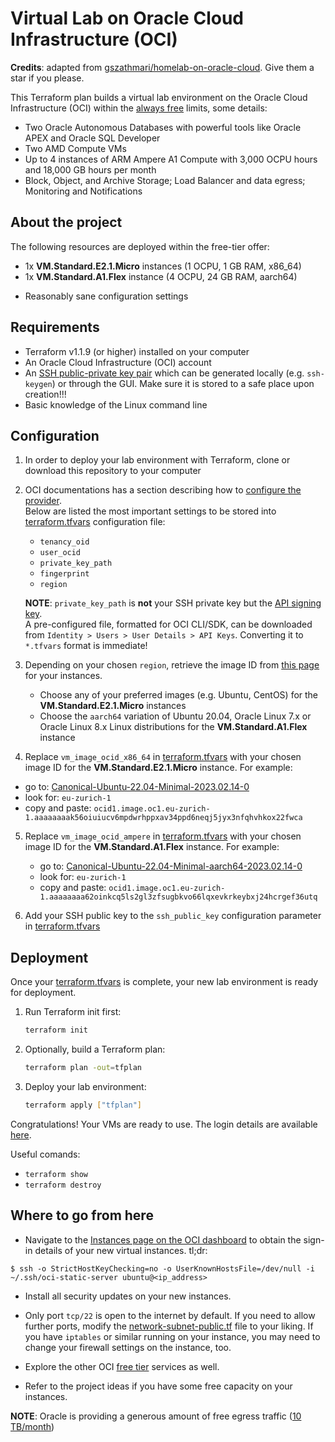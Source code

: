 # Virtual Lab on Oracle Cloud Infrastructure (OCI)
**Credits**: adapted from [gszathmari/homelab-on-oracle-cloud](https://github.com/gszathmari/homelab-on-oracle-cloud). Give them a star if you please.

This Terraform plan builds a virtual lab environment on the Oracle Cloud Infrastructure (OCI) within the [always free](https://www.oracle.com/cloud/free/) limits, some details:
 - Two Oracle Autonomous Databases with powerful tools like Oracle APEX and Oracle SQL Developer
 - Two AMD Compute VMs
 - Up to 4 instances of ARM Ampere A1 Compute with 3,000 OCPU hours and 18,000 GB hours per month
 - Block, Object, and Archive Storage; Load Balancer and data egress; Monitoring and Notifications

## About the project

The following resources are deployed within the free-tier offer:

- 1x **VM.Standard.E2.1.Micro** instances (1 OCPU, 1 GB RAM, x86_64)
- 1x **VM.Standard.A1.Flex** instance (4 OCPU, 24 GB RAM, aarch64)
<!--
- An additional **59 GB volume** attached to the _VM.Standard.A1.Flex_ instance
- A **volume backup policy** taking one automatic snapshot per week (retained for 5 weeks)
-->
- Reasonably sane configuration settings

## Requirements

- Terraform v1.1.9 (or higher) installed on your computer
- An Oracle Cloud Infrastructure (OCI) account
- An [SSH public-private key pair](https://docs.oracle.com/en/cloud/cloud-at-customer/occ-get-started/generate-ssh-key-pair.html) which can be generated locally (e.g. `ssh-keygen`) or through the GUI. Make sure it is stored to a safe place upon creation!!!
- Basic knowledge of the Linux command line

## Configuration

1. In order to deploy your lab environment with Terraform, clone or download this repository to your computer

2. OCI documentations has a section describing how to [configure the provider](https://docs.oracle.com/en-us/iaas/Content/API/SDKDocs/terraformproviderconfiguration.htm#configuring_the_terraform_provider).</br> 
   Below are listed the most important settings to be stored into [terraform.tfvars](./terraform.tfvars.ori) configuration file:
   - `tenancy_oid`
   - `user_ocid`
   - `private_key_path`
   - `fingerprint`
   - `region`

   **NOTE**: `private_key_path` is **not** your SSH private key but the [API signing key](https://docs.oracle.com/en-us/iaas/Content/API/Concepts/apisigningkey.htm#two).</br>
   A pre-configured file, formatted for OCI CLI/SDK, can be downloaded from `Identity > Users > User Details > API Keys`. Converting it to `*.tfvars` format is immediate!

3. Depending on your chosen `region`, retrieve the image ID from [this page](https://docs.oracle.com/en-us/iaas/images/) for your instances.

   - Choose any of your preferred images (e.g. Ubuntu, CentOS) for the **VM.Standard.E2.1.Micro** instances
   - Choose the `aarch64` variation of Ubuntu 20.04, Oracle Linux 7.x or Oracle Linux 8.x Linux distributions for the **VM.Standard.A1.Flex** instance

4. Replace `vm_image_ocid_x86_64` in [terraform.tfvars](./terraform.tfvars.ori) with your chosen image ID for the **VM.Standard.E2.1.Micro** instance. For example:
  - go to: [Canonical-Ubuntu-22.04-Minimal-2023.02.14-0](https://docs.oracle.com/iaas/images/image/de4fc878-cd7a-41ab-914b-4f7684a024c9/)
  - look for: `eu-zurich-1`
  - copy and paste: `ocid1.image.oc1.eu-zurich-1.aaaaaaaak56oiuiucv6mpdwrhppxav34ppd6neqj5jyx3nfqhvhkox22fwca`

5. Replace `vm_image_ocid_ampere` in [terraform.tfvars](./terraform.tfvars.ori) with your chosen image ID for the **VM.Standard.A1.Flex** instance. For example:
   - go to: [Canonical-Ubuntu-22.04-Minimal-aarch64-2023.02.14-0](https://docs.oracle.com/en-us/iaas/images/image/00a089e7-2867-4037-81fa-a4f775a23333/)
   - look for: `eu-zurich-1`
   - copy and paste: `ocid1.image.oc1.eu-zurich-1.aaaaaaaa62oinkcq5ls2gl3zfsugbkvo66lqxevkrkeybxj24hcrgef36utq`

6. Add your SSH public key to the `ssh_public_key` configuration parameter in [terraform.tfvars](./terraform.tfvars.ori)

## Deployment

Once your [terraform.tfvars](./terraform.tfvars.ori) is complete, your new lab environment is ready for deployment.

1. Run Terraform init first:

   ```sh
   terraform init
   ```

1. Optionally, build a Terraform plan:

   ```sh
   terraform plan -out=tfplan
   ```

1. Deploy your lab environment:

   ```sh
   terraform apply ["tfplan"]
   ```

Congratulations! Your VMs are ready to use. The login details are available [here](https://docs.oracle.com/en-us/iaas/Content/Compute/References/images.htm#Oracle__linux-users).</br>

Useful comands:
- `terraform show`
- `terraform destroy`

## Where to go from here

- Navigate to the [Instances page on the OCI dashboard](https://cloud.oracle.com/compute/instances) to obtain the sign-in details of your new virtual instances. tl;dr:
```
$ ssh -o StrictHostKeyChecking=no -o UserKnownHostsFile=/dev/null -i ~/.ssh/oci-static-server ubuntu@<ip_address>
```

<!--
- Partition, format and mount the additional 59 GB large `/dev/sdb` volume on your **VM.Standard.A1.Flex** instance.
-->

- Install all security updates on your new instances.

- Only port `tcp/22` is open to the internet by default. If you need to allow further ports, modify the [network-subnet-public.tf](network-subnet-public.tf) file to your liking. If you have `iptables` or similar running on your instance, you may need to change your firewall settings on the instance, too.

- Explore the other OCI [free tier](https://www.oracle.com/cloud/free/) services as well.

- Refer to the project ideas if you have some free capacity on your instances.

**NOTE**: Oracle is providing a generous amount of free egress traffic ([10 TB/month](https://www.oracle.com/cloud/networking/networking-pricing.html))

